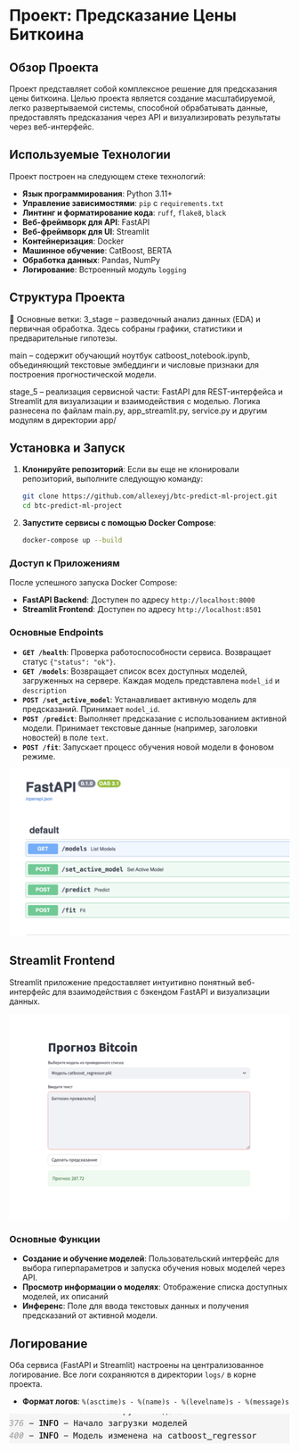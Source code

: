 # Проект: Предсказание Цены Биткоина 

## Обзор Проекта

Проект представляет собой комплексное решение для предсказания цены биткоина. Целью проекта является создание масштабируемой, легко развертываемой системы, способной обрабатывать данные, предоставлять предсказания через API и визуализировать результаты через веб-интерфейс.

## Используемые Технологии

Проект построен на следующем стеке технологий:

*   **Язык программирования**: Python 3.11+
*   **Управление зависимостями**: `pip` с `requirements.txt`
*   **Линтинг и форматирование кода**: `ruff`, `flake8`, `black` 
*   **Веб-фреймворк для API**: FastAPI 
*   **Веб-фреймворк для UI**: Streamlit
*   **Контейнеризация**: Docker 
*   **Машинное обучение**: CatBoost, BERTA 
*   **Обработка данных**: Pandas, NumPy
*   **Логирование**: Встроенный модуль `logging` 

## Структура Проекта

📌 Основные ветки:
3_stage – разведочный анализ данных (EDA) и первичная обработка. Здесь собраны графики, статистики и предварительные гипотезы.

main – содержит обучающий ноутбук catboost_notebook.ipynb, объединяющий текстовые эмбеддинги и числовые признаки для построения прогностической модели.

stage_5 – реализация сервисной части: FastAPI для REST-интерфейса и Streamlit для визуализации и взаимодействия с моделью. Логика разнесена по файлам main.py, app_streamlit.py, service.py и другим модулям в директории app/

## Установка и Запуск

1.  **Клонируйте репозиторий**: Если вы еще не клонировали репозиторий, выполните следующую команду:
    ```bash
    git clone https://github.com/allexeyj/btc-predict-ml-project.git
    cd btc-predict-ml-project
    ```
2.  **Запустите сервисы с помощью Docker Compose**: 
    ```bash
    docker-compose up --build
    ```
  

### Доступ к Приложениям

После успешного запуска Docker Compose:

*   **FastAPI Backend**: Доступен по адресу `http://localhost:8000`
*   **Streamlit Frontend**: Доступен по адресу `http://localhost:8501`


### Основные Endpoints

*   **`GET /health`**: Проверка работоспособности сервиса. Возвращает статус `{"status": "ok"}`.
*   **`GET /models`**: Возвращает список всех доступных моделей, загруженных на сервере. Каждая модель представлена `model_id` и `description`
*   **`POST /set_active_model`**: Устанавливает активную модель для предсказаний. Принимает `model_id`.
*   **`POST /predict`**: Выполняет предсказание с использованием активной модели. Принимает текстовые данные (например, заголовки новостей) в поле `text`.
*   **`POST /fit`**: Запускает процесс обучения новой модели в фоновом режиме. 


![FastAPI](images/fast.png)

## Streamlit Frontend

Streamlit приложение предоставляет интуитивно понятный веб-интерфейс для взаимодействия с бэкендом FastAPI и визуализации данных.

![ Streamlit ](images/str.png)


### Основные Функции

*   **Создание и обучение моделей**: Пользовательский интерфейс для выбора гиперпараметров и запуска обучения новых моделей через API.
*   **Просмотр информации о моделях**: Отображение списка доступных моделей, их описаний 
*   **Инференс**: Поле для ввода текстовых данных и получения предсказаний от активной модели.

## Логирование

Оба сервиса (FastAPI и Streamlit) настроены на централизованное логирование. Все логи сохраняются в директории `logs/` в корне проекта. 

*   **Формат логов**: `%(asctime)s - %(name)s - %(levelname)s - %(message)s`

![](images/log.png)
